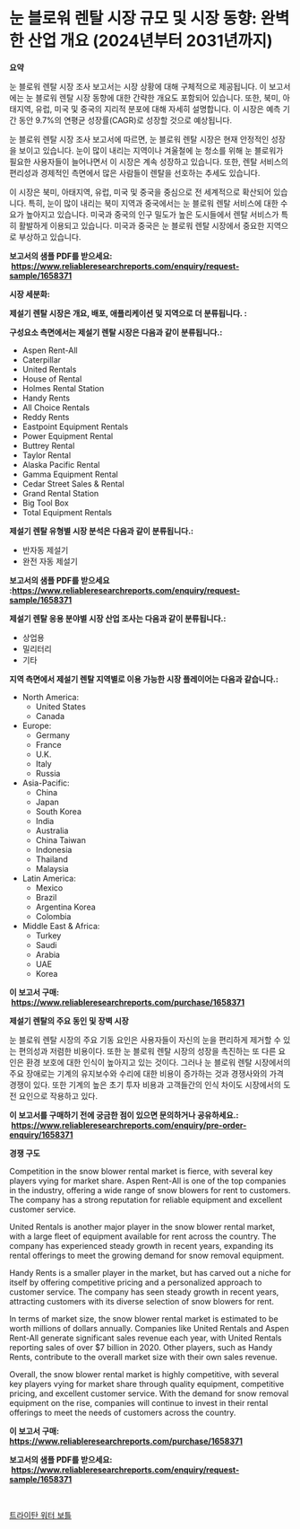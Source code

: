 <p><h1>눈 블로워 렌탈 시장 규모 및 시장 동향: 완벽한 산업 개요 (2024년부터 2031년까지)</h1></p><p><strong>요약</strong></p>
<p><p>눈 블로워 렌탈 시장 조사 보고서는 시장 상황에 대해 구체적으로 제공됩니다. 이 보고서에는 눈 블로워 렌탈 시장 동향에 대한 간략한 개요도 포함되어 있습니다. 또한, 북미, 아태지역, 유럽, 미국 및 중국의 지리적 분포에 대해 자세히 설명합니다. 이 시장은 예측 기간 동안 9.7%의 연평균 성장률(CAGR)로 성장할 것으로 예상됩니다.</p><p>눈 블로워 렌탈 시장 조사 보고서에 따르면, 눈 블로워 렌탈 시장은 현재 안정적인 성장을 보이고 있습니다. 눈이 많이 내리는 지역이나 겨울철에 눈 청소를 위해 눈 블로워가 필요한 사용자들이 늘어나면서 이 시장은 계속 성장하고 있습니다. 또한, 렌탈 서비스의 편리성과 경제적인 측면에서 많은 사람들이 렌탈을 선호하는 추세도 있습니다.</p><p>이 시장은 북미, 아태지역, 유럽, 미국 및 중국을 중심으로 전 세계적으로 확산되어 있습니다. 특히, 눈이 많이 내리는 북미 지역과 중국에서는 눈 블로워 렌탈 서비스에 대한 수요가 높아지고 있습니다. 미국과 중국의 인구 밀도가 높은 도시들에서 렌탈 서비스가 특히 활발하게 이용되고 있습니다. 미국과 중국은 눈 블로워 렌탈 시장에서 중요한 지역으로 부상하고 있습니다.</p></p>
<p><strong>보고서의 샘플 PDF를 받으세요: &nbsp;<a href="https://www.reliableresearchreports.com/enquiry/request-sample/1658371">https://www.reliableresearchreports.com/enquiry/request-sample/1658371</a></strong></p>
<p><strong>시장 세분화:</strong></p>
<p><strong> 제설기 렌탈 시장은 개요, 배포, 애플리케이션 및 지역으로 더 분류됩니다. :</strong></p>
<p><strong>구성요소 측면에서는 제설기 렌탈 시장은 다음과 같이 분류됩니다.:</strong></p>
<p><ul><li>Aspen Rent-All</li><li>Caterpillar</li><li>United Rentals</li><li>House of Rental</li><li>Holmes Rental Station</li><li>Handy Rents</li><li>All Choice Rentals</li><li>Reddy Rents</li><li>Eastpoint Equipment Rentals</li><li>Power Equipment Rental</li><li>Buttrey Rental</li><li>Taylor Rental</li><li>Alaska Pacific Rental</li><li>Gamma Equipment Rental</li><li>Cedar Street Sales & Rental</li><li>Grand Rental Station</li><li>Big Tool Box</li><li>Total Equipment Rentals</li></ul></p>
<p><strong> 제설기 렌탈 유형별 시장 분석은 다음과 같이 분류됩니다.:</strong></p>
<p><ul><li>반자동 제설기</li><li>완전 자동 제설기</li></ul></p>
<p><strong>보고서의 샘플 PDF를 받으세요 :<a href="https://www.reliableresearchreports.com/enquiry/request-sample/1658371">https://www.reliableresearchreports.com/enquiry/request-sample/1658371</a></strong></p>
<p><strong> 제설기 렌탈 응용 분야별 시장 산업 조사는 다음과 같이 분류됩니다.:</strong></p>
<p><ul><li>상업용</li><li>밀리터리</li><li>기타</li></ul></p>
<p><strong>지역 측면에서 제설기 렌탈 지역별로 이용 가능한 시장 플레이어는 다음과 같습니다.:</strong></p>
<p><ul>
    <li>
        North America:
        <ul>
            <li>United States</li>
            <li>Canada</li>
        </ul>
    </li>
    <li>
        Europe:
        <ul>
            <li>Germany</li>
            <li>France</li>
            <li>U.K.</li>
            <li>Italy</li>
            <li>Russia</li>
        </ul>
    </li>
    <li>
        Asia-Pacific:
        <ul>
            <li>China</li>
            <li>Japan</li>
            <li>South Korea</li>
            <li>India</li>
            <li>Australia</li>
            <li>China Taiwan</li>
            <li>Indonesia</li>
            <li>Thailand</li>
            <li>Malaysia</li>
        </ul>
    </li>
    <li>
        Latin America:
        <ul>
            <li>Mexico</li>
            <li>Brazil</li>
            <li>Argentina Korea</li>
            <li>Colombia</li>
        </ul>
    </li>
    <li>
        Middle East & Africa:
        <ul>
            <li>Turkey</li>
            <li>Saudi</li>
            <li>Arabia</li>
            <li>UAE</li>
            <li>Korea</li>
        </ul>
    </li>
    </ul></p>
<p><strong>이 보고서 구매: &nbsp;<a href="https://www.reliableresearchreports.com/purchase/1658371">https://www.reliableresearchreports.com/purchase/1658371</a></strong></p>
<p><strong>제설기 렌탈의 주요 동인 및 장벽 시장</strong></p>
<p><p>눈 블로워 렌탈 시장의 주요 기동 요인은 사용자들이 자신의 눈을 편리하게 제거할 수 있는 편의성과 저렴한 비용이다. 또한 눈 블로워 렌탈 시장의 성장을 촉진하는 또 다른 요인은 환경 보호에 대한 인식이 높아지고 있는 것이다. 그러나 눈 블로워 렌탈 시장에서의 주요 장애로는 기계의 유지보수와 수리에 대한 비용이 증가하는 것과 경쟁사와의 가격 경쟁이 있다. 또한 기계의 높은 초기 투자 비용과 고객들간의 인식 차이도 시장에서의 도전 요인으로 작용하고 있다.</p></p>
<p><strong>이 보고서를 구매하기 전에 궁금한 점이 있으면 문의하거나 공유하세요.: &nbsp;<a href="https://www.reliableresearchreports.com/enquiry/pre-order-enquiry/1658371">https://www.reliableresearchreports.com/enquiry/pre-order-enquiry/1658371</a></strong></p>
<p><strong>경쟁 구도</strong></p>
<p><p>Competition in the snow blower rental market is fierce, with several key players vying for market share. Aspen Rent-All is one of the top companies in the industry, offering a wide range of snow blowers for rent to customers. The company has a strong reputation for reliable equipment and excellent customer service. </p><p>United Rentals is another major player in the snow blower rental market, with a large fleet of equipment available for rent across the country. The company has experienced steady growth in recent years, expanding its rental offerings to meet the growing demand for snow removal equipment. </p><p>Handy Rents is a smaller player in the market, but has carved out a niche for itself by offering competitive pricing and a personalized approach to customer service. The company has seen steady growth in recent years, attracting customers with its diverse selection of snow blowers for rent. </p><p>In terms of market size, the snow blower rental market is estimated to be worth millions of dollars annually. Companies like United Rentals and Aspen Rent-All generate significant sales revenue each year, with United Rentals reporting sales of over $7 billion in 2020. Other players, such as Handy Rents, contribute to the overall market size with their own sales revenue.</p><p>Overall, the snow blower rental market is highly competitive, with several key players vying for market share through quality equipment, competitive pricing, and excellent customer service. With the demand for snow removal equipment on the rise, companies will continue to invest in their rental offerings to meet the needs of customers across the country.</p></p>
<p><strong>이 보고서 구매: &nbsp; <a href="https://www.reliableresearchreports.com/purchase/1658371">https://www.reliableresearchreports.com/purchase/1658371</a></strong></p>
<p><strong>보고서의 샘플 PDF를 받으세요: &nbsp;<a href="https://www.reliableresearchreports.com/enquiry/request-sample/1658371">https://www.reliableresearchreports.com/enquiry/request-sample/1658371</a></strong><strong></strong></p>
<p>&nbsp;</p>
<p><p><a href="https://medium.com/@sherlock567567/%ED%8A%B8%EB%9D%BC%EC%9D%B4%ED%83%84-%EC%9B%8C%ED%84%B0-%EB%B3%91-%EC%8B%9C%EC%9E%A5-%EA%B7%9C%EB%AA%A8%EC%99%80-%EC%8B%9C%EC%9E%A5-%EB%8F%99%ED%96%A5-%EC%99%84%EB%B2%BD%ED%95%9C-%EC%82%B0%EC%97%85-%EA%B0%9C%EC%9A%94-2024%EB%85%84%EB%B6%80%ED%84%B0-2031%EB%85%84%EA%B9%8C%EC%A7%80-6e671c0ae9a3">트라이탄 워터 보틀</a></p></p>